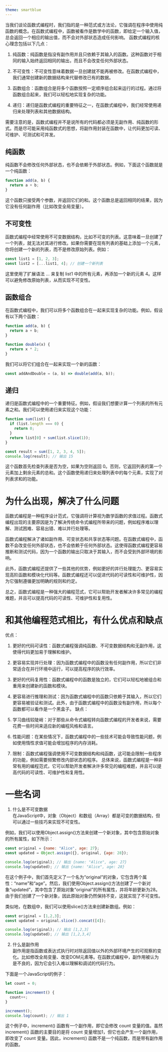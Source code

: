 ```yaml
---
theme: smartblue
---
```

当我们谈论函数式编程时，我们指的是一种范式或方法论，它强调在程序中使用纯函数的概念。在函数式编程中，函数被看作是数学中的函数，即给定一个输入值，总会返回一个相应的输出值，而不会对外部状态造成任何影响。
函数式编程的核心理念包括以下几点：

1. 纯函数：纯函数是指没有副作用并且只依赖于其输入的函数。这种函数对于相同的输入始终返回相同的输出，而且不会改变任何外部状态。

2. 不可变性：不可变性意味着数据一旦创建就不能再被修改。在函数式编程中，我们通常创建新的数据结构来代替修改已有的数据。

3. 函数组合：函数组合是将多个函数按照一定顺序组合起来运行的过程。通过将函数组合起来，我们可以轻松地实现复杂的功能。

4. 递归：递归是函数式编程的重要特征之一，在函数式编程中，我们经常使用递归来处理列表和其他数据结构。

需要注意的是，函数式编程并不是说所有的代码都必须是无副作用、纯函数的形式。而是尽可能采用纯函数式的思想，将副作用封装在函数中，让代码更加可读、可维护、可测试和可并发。

## 纯函数
纯函数不会修改任何外部状态，也不会依赖于外部状态。例如，下面这个函数就是一个纯函数：
``` js
function add(a, b) {
  return a + b;
}

```
这个函数只接受两个参数，并返回它们的和。这个函数总是返回相同的结果，因为它没有任何副作用（比如改变全局变量）。
## 不可变性
函数式编程中经常使用不可变数据结构，比如不可变的列表。这意味着一旦创建了一个列表，就无法对其进行修改。如果你需要在现有列表的基础上添加一个元素，你将创建一个新的列表，而不是修改原始列表。例如：
``` js
const list1 = [1, 2, 3];
const list2 = [...list1, 4]; // 创建一个新列表

```
这里使用了扩展语法 ... 来复制 list1 中的所有元素，再添加一个新的元素 4。这样可以避免修改原始列表，从而实现不可变性。
## 函数组合
在函数式编程中，我们可以将多个函数组合在一起来实现复杂的功能。例如，假设有以下两个函数：
``` js
function add(a, b) {
  return a + b;
}

function double(x) {
  return x * 2;
}

```
我们可以将它们组合在一起来实现一个新的函数：
``` js
const addAndDouble = (a, b) => double(add(a, b));

```
## 递归
递归是函数式编程中的一个重要特征。例如，假设我们想要计算一个列表的所有元素之和。我们可以使用递归来实现这个功能：
``` js
function sum(list) {
  if (list.length === 0) {
    return 0;
  }
  return list[0] + sum(list.slice(1));
}

const result = sum([1, 2, 3, 4, 5]);
console.log(result); // 输出 15

```
这个函数首先检查列表是否为空，如果为空则返回 0。否则，它返回列表的第一个元素加上剩余元素的总和。这个函数使用递归来处理列表中的每个元素，实现了对列表求和的功能。

# 为什么出现，解决了什么问题
函数式编程是一种程序设计范式，它强调将计算视为数学函数的求值过程。函数式编程出现的主要原因是为了解决传统命令式编程所带来的问题，例如程序难以理解、测试困难、容易出错、难以并行处理等。

函数式编程解决了诸如副作用、可变状态和共享状态等问题。在函数式编程中，函数不会改变任何外部状态，也不会依赖于任何外部状态。这使得函数式编程更容易推断和测试代码，因为一个函数的输出只取决于其输入，而不会受到外部环境的影响。

此外，函数式编程还提供了一些其他的优势，例如更好的并行处理能力、更容易实现高阶函数和模块化代码等。函数式编程还可以促进代码的可读性和可维护性，因为它强制遵循更加明确的规则和约定。

总之，函数式编程是一种强大的编程范式，它可以帮助开发者解决许多常见的编程难题，并且可以提高代码的可读性、可维护性和复用性。
# 和其他编程范式相比，有什么优点和缺点
优点：

1. 更好的代码可读性：函数式编程强调纯函数、不可变数据结构和无副作用，这使得代码更加易于理解和维护。
2. 更容易实现并行处理：因为函数式编程中的函数没有任何副作用，所以它们非常适合在并行环境中运行，可以提高程序的执行效率。
3. 更好的代码复用性：函数式编程中的函数是独立的，它们可以轻松地被组合和重用来创建新的函数和模块。
4. 更容易进行推理和测试：因为函数式编程中的函数只依赖于其输入，所以它们更容易被验证和测试。此外，由于函数式编程中的函数没有副作用，所以每个函数都可以看作是一个黑盒子。
缺点：

1. 学习曲线较陡峭：对于那些从命令式编程转向函数式编程的开发者来说，需要花费一些时间来适应新的编程风格和语言。
2. 性能问题：在某些情况下，函数式编程中的一些技术可能会导致性能问题，例如使用惰性求值可能会增加程序的内存消耗。
3. 限制：函数式编程强调使用不可变数据结构和纯函数，这可能会限制一些程序的功能，例如需要频繁修改内部状态的程序。
总体来说，函数式编程是一种非常有用的编程范式，它可以帮助开发者解决许多常见的编程难题，并且可以提高代码的可读性、可维护性和复用性。

# 一些名词
1. 什么是不可变数据  
在JavaScript中，对象（Object）和数组（Array）都是可变的数据结构，但可以通过一些技巧来实现不可变性。

例如，我们可以使用Object.assign()方法来创建一个新对象，其中包含原始对象的所有属性，如下所示：
``` js
const original = {name: "Alice", age: 27};
const updated = Object.assign({}, original, {age: 28});

console.log(original); // 输出 {name: "Alice", age: 27}
console.log(updated); // 输出 {name: "Alice", age: 28}

```
在这个例子中，我们首先定义了一个名为“original”的对象，它包含两个属性：“name”和“age”。然后，我们使用Object.assign()方法创建了一个新对象“updated”，其中包含了原始对象“original”的所有属性，并将年龄更新为28。由于我们创建了一个新对象，因此原始对象仍然保持不变，这就实现了不可变性。

类似地，在数组中，我们可以使用slice()方法来创建新数组。例如：
``` js
const original = [1,2,3];
const updated = original.slice().concat([4]);

console.log(original); // 输出 [1,2,3]
console.log(updated); // 输出 [1,2,3,4]

```
2. 什么是副作用  
副作用是指函数或表达式执行时对除返回值以外的外部环境产生的可观察的变化。比如修改全局变量、改变DOM元素等。在函数式编程中，副作用被认为是不良的，因为它会引入难以理解和调试的代码行为。

下面是一个JavaScript的例子：
``` js
let count = 0;

function increment() {
  count++;
}

increment();
console.log(count); // 输出 1

```
这个例子中，increment() 函数有一个副作用，即它会修改 count 变量的值。虽然 increment() 函数的主要目的是将 count 变量增加1，但它也会产生一个副作用，即改变了 count 变量。因此，increment() 函数不是一个纯函数，而是带有副作用的函数。
